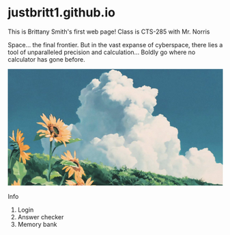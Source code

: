 # justbritt1.github.io

This is Brittany Smith's first web page!
Class is CTS-285 with Mr. Norris

Space... the final frontier. But in the vast expanse of cyberspace, there lies a tool of unparalleled precision and calculation... Boldly go where no calculator has gone before.

<img src="img/scene.jpg"></img>

Info

1. Login
2. Answer checker
3. Memory bank


